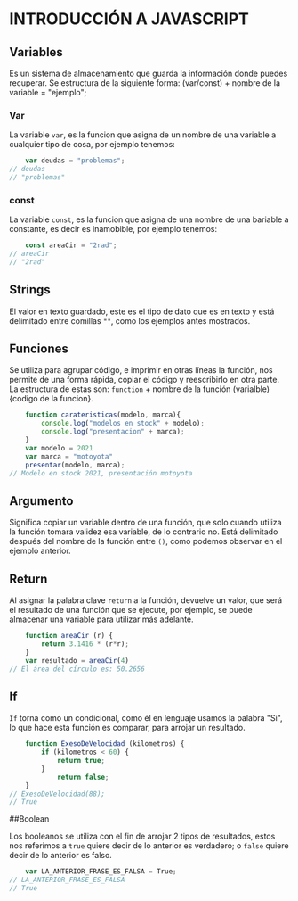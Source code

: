 # INTRODUCCIÓN A JAVASCRIPT

## Variables

Es un sistema de almacenamiento que guarda la información donde puedes recuperar. Se estructura de la siguiente forma: (var/const) + nombre de la variable = "ejemplo";

### Var

La variable `var`, es la funcion que asigna de un nombre de una variable a cualquier tipo de cosa, por ejemplo tenemos:

```javascript
    var deudas = "problemas";
// deudas
// "problemas"
```
### const

La variable `const`, es la funcion que asigna de una nombre de una bariable a constante, es decir es inamobible, por ejemplo tenemos:

```javascript
    const areaCir = "2rad";
// areaCir
// "2rad"
```
## Strings

El valor en texto guardado, este es el tipo de dato que es en texto y está delimitado entre comillas `""`, como los ejemplos antes mostrados.

## Funciones

Se utiliza para agrupar código, e imprimir en otras líneas la  función, nos permite de una forma rápida, copiar el código y reescribirlo en otra parte. La estructura de estas son: `function` + nombre de la función (varialble) {codigo de la funcion}.

```javascript
    function carateristicas(modelo, marca){
        console.log("modelos en stock" + modelo);
        console.log("presentacion" + marca);
    }
    var modelo = 2021
    var marca = "motoyota"
    presentar(modelo, marca);
// Modelo en stock 2021, presentación motoyota
```
## Argumento

Significa copiar un variable dentro de una función, que solo cuando utiliza la función tomara validez esa variable, de lo contrario no. Está delimitado después del nombre de la función entre `()`, como podemos observar en el ejemplo anterior.

## Return

Al asignar la palabra clave `return` a la función, devuelve un valor, que será el resultado de una función que se ejecute, por ejemplo, se puede almacenar una variable para utilizar más adelante.

```javascript
    function areaCir (r) {
        return 3.1416 * (r*r);
    }
    var resultado = areaCir(4)
// El área del círculo es: 50.2656
```

## If

`If` torna como un condicional, como él en lenguaje usamos la palabra "Si", lo que hace esta función es comparar, para arrojar un resultado.

```javascript
    function ExesoDeVelocidad (kilometros) {
        if (kilometros < 60) {
            return true;
        }
            return false;
    }
// ExesoDeVelocidad(88);
// True
```
##Boolean

Los booleanos se utiliza con el fin de arrojar 2 tipos de resultados, estos nos referimos a `true` quiere decir de lo anterior es verdadero;  o `false` quiere decir de lo anterior es falso. 

```javascript
    var LA_ANTERIOR_FRASE_ES_FALSA = True;
// LA_ANTERIOR_FRASE_ES_FALSA
// True
```
